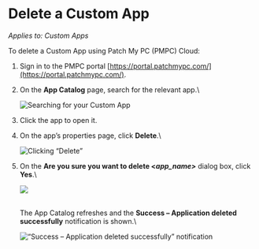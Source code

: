 # Delete a Custom App

_Applies to: Custom Apps_

To delete a Custom App using Patch My PC (PMPC) Cloud:

1. Sign in to the PMPC portal [https://portal.patchmypc.com/](https://portal.patchmypc.com/).
2.  On the **App Catalog** page, search for the relevant app.\\

    ![Searching for your Custom App](../../.gitbook/assets/image-\(468\).png)
3. Click the app to open it.
4.  On the app’s properties page, click **Delete**.\\

    ![Clicking “Delete”](../../.gitbook/assets/image-\(469\).png)
5.  On the **Are you sure you want to delete <**_**app\_name>**_ dialog box, click **Yes**.\\

    ![](../../.gitbook/assets/image-\(470\).png)

    \
    The App Catalog refreshes and the **Success – Application deleted successfully** notification is shown.\\

    ![“Success – Application deleted successfully” notification](../../.gitbook/assets/image-\(471\).png)

